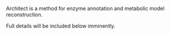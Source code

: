 Architect is a method for enzyme annotation and metabolic model reconstruction.

Full details will be included below imminently.